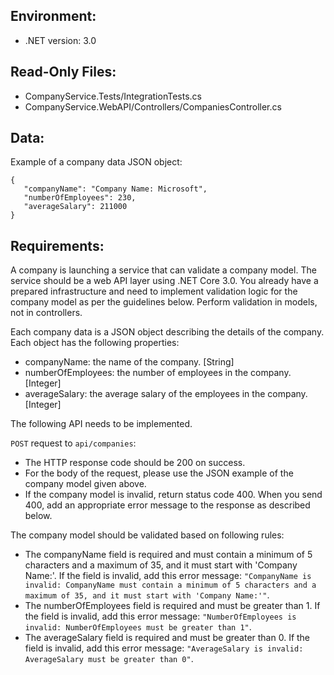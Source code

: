 ## Environment:
- .NET version: 3.0

## Read-Only Files:
- CompanyService.Tests/IntegrationTests.cs
- CompanyService.WebAPI/Controllers/CompaniesController.cs

## Data:
Example of a company data JSON object:
```
{
   "companyName": "Company Name: Microsoft",
   "numberOfEmployees": 230,
   "averageSalary": 211000
}
```

## Requirements:

A company is launching a service that can validate a company model. The service should be a web API layer using .NET Core 3.0. You already have a prepared infrastructure and need to implement validation logic for the company model as per the guidelines below. Perform validation in models, not in controllers.

Each company data is a JSON object describing the details of the company. Each object has the following properties:

- companyName: the name of the company. [String]
- numberOfEmployees: the number of employees in the company. [Integer]
- averageSalary: the average salary of the employees in the company. [Integer]

The following API needs to be implemented.

`POST` request to  `api/companies`:

- The HTTP response code should be 200 on success.
- For the body of the request, please use the JSON example of the company model given above.
- If the company model is invalid, return status code 400. When you send 400, add an appropriate error message to the response as described below.

The company model should be validated based on following rules:

- The companyName field is required and must contain a minimum of 5 characters and a maximum of 35, and it must start with 'Company Name:'. If the field is invalid, add this error message: `"CompanyName is invalid: CompanyName must contain a minimum of 5 characters and a maximum of 35, and it must start with 'Company Name:'"`.
- The numberOfEmployees field is required and must be greater than 1. If the field is invalid, add this error message: `"NumberOfEmployees is invalid: NumberOfEmployees must be greater than 1"`.
- The averageSalary field is required and must be greater than 0. If the field is invalid, add this error message: `"AverageSalary is invalid: AverageSalary must be greater than 0"`.